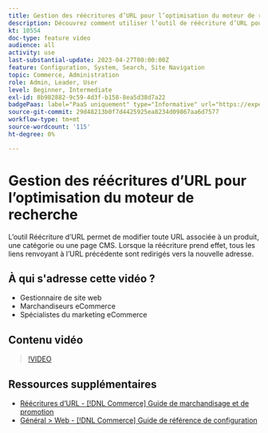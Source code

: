 ```yaml
---
title: Gestion des réécritures d’URL pour l’optimisation du moteur de recherche
description: Découvrez comment utiliser l’outil de réécriture d’URL pour modifier toute URL associée à un produit, une catégorie ou une page CMS.
kt: 10554
doc-type: feature video
audience: all
activity: use
last-substantial-update: 2023-04-27T00:00:00Z
feature: Configuration, System, Search, Site Navigation
topic: Commerce, Administration
role: Admin, Leader, User
level: Beginner, Intermediate
exl-id: 8b982882-9c59-4d3f-b158-8ea5d38d7a22
badgePaas: label="PaaS uniquement" type="Informative" url="https://experienceleague.adobe.com/fr/docs/commerce/user-guides/product-solutions" tooltip="S’applique uniquement aux projets Adobe Commerce on Cloud (infrastructure PaaS gérée par Adobe) et aux projets On-premise."
source-git-commit: 29d48213b0f7d4425925ea8234d09867aa6d7577
workflow-type: tm+mt
source-wordcount: '115'
ht-degree: 0%

---
```


# Gestion des réécritures d’URL pour l’optimisation du moteur de recherche

L’outil Réécriture d’URL permet de modifier toute URL associée à un produit, une catégorie ou une page CMS. Lorsque la réécriture prend effet, tous les liens renvoyant à l’URL précédente sont redirigés vers la nouvelle adresse.

## À qui s&#39;adresse cette vidéo ?

- Gestionnaire de site web
- Marchandiseurs eCommerce
- Spécialistes du marketing eCommerce

## Contenu vidéo

>[!VIDEO](https://video.tv.adobe.com/v/343751?quality=12&learn=on)

## Ressources supplémentaires

- [Réécritures d’URL - [!DNL Commerce] Guide de marchandisage et de promotion](https://experienceleague.adobe.com/docs/commerce-admin/marketing/seo/url-rewrites/url-rewrite.html?lang=fr)
- [Général > Web - [!DNL Commerce] Guide de référence de configuration](https://experienceleague.adobe.com/docs/commerce-admin/config/general/web.html?lang=fr)

